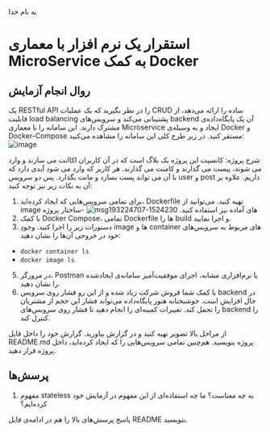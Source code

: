 به نام خدا

# استقرار یک نرم افزار با معماری MicroService به کمک Docker
## روال انجام آزمایش
یک RESTful API را در نظر بگیرید که یک عملیات CRUD ساده را ارائه می‌دهد، از قابلیت load balancing پشتیبانی می‌کند و سرویس‌های backend آن یک پایگاه‌داده‌ی مشترک دارند. این سامانه را با معماری Microservice ایجاد و به وسیله‌ی Docker و Docker-Compose مستقر کنید. در زیر طرح کلی این سامانه را مشاهده می‌کنید:
![image](https://github.com/ssc-public/Software-Engineering-Lab/assets/45389673/1011dfcf-941f-4fc0-835f-197ab7b6664b)

شرح پروژه:
کانسپت این پروژه یک بلاگ است که در آن کاربران اکاانت می سازند و وارد می شوند، پیست می گذارند و کامنت می گذارند. هر کاربر که وارد می شود آیدی دارد که با آن می تواند پست بسازد و مانت بگذارد. پس دو سرویس user  و post  داریم. 
علاوه بر آن به نکات زیر نیز توجه کنید:
1. برای تمامی سرویس‌هایی که ایجاد کرده‌اید، Dockerfile تهیه کنید. می‌توانید از image های آماده نیز استفاده کنید.
![msg193224707-1524230](https://github.com/Negarnbkhti42/SE-Lab-docker/assets/62252489/f1bdd37a-7815-462d-821f-3e8f0c87371a)
-ساختار پروژه 
2. با کمک Docker Compose، تمامی Dockerfile ها را build و اجرا نمایید.
3. دستورات زیر را اجرا کنید. وجودِ image ها و container های مربوط به سرویس‌های خود در خروجی آن‌ها را نشان دهید:
- `docker container ls`
- `docker image ls`
5. در مرورگر، Postman یا نرم‌افزار‌ی مشابه، اجرای موفقیت‌آمیز سامانه‌ی ایجاد‌شده را نشان دهید.
6. با کمک شما فروش شرکت زیاد شده و از این رو فشار روی سرویس backend در حال افزایش است. خوشبختانه هنوز پایگاه‌داده می‌تواند فشار این حجم از مشتریان را تحمل کند. تغییرات کمینه‌ای را انجام دهید تا فشار روی سرویس‌های backend را کنترل کند.

از مراحل بالا تصویر تهیه کنید و در گزارش بیاورید. گزارش خود را داخل فایل README.md پروژه بنویسید. هم‌چنین تمامی سرویس‌هایی را که ایجاد کرده‌اید، داخل پروژه قرار دهید.

## پرسش‌ها
1. مفهوم stateless به چه معناست؟ ما چه استفاده‌ای از این مفهوم در آزمایش خود کرده‌ایم؟

پاسخ پرسش‌های بالا را هم در ادامه‌ی فایل README بنویسید.
